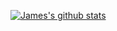 [![James's github stats](https://github-readme-stats.vercel.app/api?username=james02135&theme=react)](https://github.com/anuraghazra/github-readme-stats)

